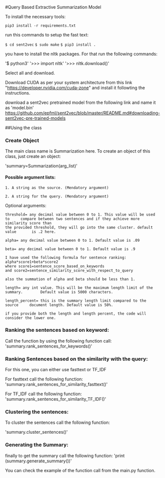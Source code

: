 #Query Based Extractive Summarization Model

To install the necessary tools:

`pip3 install -r requirements.txt`

run this commands to setup the fast text:

`$ cd sent2vec`
`$ sudo make`
`$ pip3 install .`

you have to install the nltk packages. For that run the following commands:

'$ python3'
'>>> import nltk'
'>>> nltk.download()'

Select all and download.

Download CUDA as per your system architecture from this link "https://developer.nvidia.com/cuda-zone" and install it followting the instructions.

download a sent2vec pretrained model from the following link and name it as 'model.bin'
https://github.com/epfml/sent2vec/blob/master/README.md#downloading-sent2vec-pre-trained-models



##Using the class

### Create Object
The main class name is Summarization here. To create an object of this class, just create an object: 

'summary=Summarization(arg_list)'

#### Possible argument lists:

 	1. A string as the source. (Mendatory argument) 

	2. A string for the query. (Mendatory argument)


Optional arguments:
	
	threshold= any decimal value between 0 to 1. This value will be used to 	compare between two sentences and if they achieve more similarity score than
	the provided threshold, they will go into the same cluster. default value 		is .2 here.

	alpha= any decimal value between 0 to 1. Default value is .09

	beta= any decimal value between 0 to 1. Default value is .9

	I have used the following formula for sentence ranking: alpha*score1+beta*score2
	where score1=sentence_score_based_on_keywords
	and score2=sentence_similarity_score_with_respect_to_query
	
	also the summation of alpha and beta should be less than 1.

	length= any int value. This will be the maximum length limit of the summary. 		Default value is 5000 characters.

	length_percent= this is the summary length limit compared to the source 	document length. Default value is 50%.

	if you provide both the length and length percent, the code will consider the lower one.


### Ranking the sentences based on keyword: 
Call the function by using the following function call:
'summary.rank_sentences_for_keywords()'

### Ranking Sentences based on the similarity with the query: 
For this one, you can either use fasttext or TF_IDF

For fasttext call the following function:
'summary.rank_sentences_for_similarity_fasttext()'

For TF_IDF call the following function:
'summary.rank_sentences_for_similarity_TF_IDF()'

### Clustering the sentences: 

To cluster the sentences call the following function: 

'summary.cluster_sentences()'

### Generating the Summary:

finally to get the summary call the following function: 
'print (summary.generate_summary())'




You can check the example of the function call from the main.py function.





